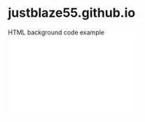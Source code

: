 # justblaze55.github.io
<div style="background:white url(/images/backgrounds/background-image-2.gif) repeat fixed;width:300px;height:200px;">HTML background code example</div>
